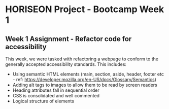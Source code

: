 # HORISEON Project - Bootcamp Week 1
## Week 1 Assignment - Refactor code for accessibility

This week, we were tasked with refactoring a webpage to conform to the generally accepted accessibility standards. This includes:

- Using semantic HTML elements (main, section, aside, header, footer etc - ref: https://developer.mozilla.org/en-US/docs/Glossary/Semantics)
- Adding alt tags to images to allow them to be read by screen readers
- Heading attributes fall in sequential order
- CSS is consolidated and well commented
- Logical structure of elements 

